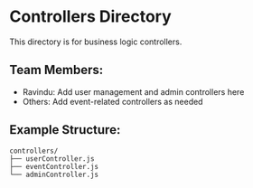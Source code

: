 # Controllers Directory

This directory is for business logic controllers.

## Team Members:
- Ravindu: Add user management and admin controllers here
- Others: Add event-related controllers as needed

## Example Structure:
```
controllers/
├── userController.js
├── eventController.js
└── adminController.js
```